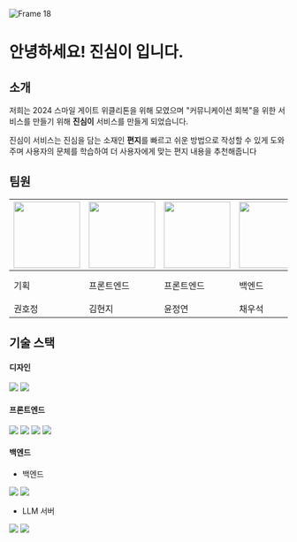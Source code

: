 ![Frame 18](https://github.com/user-attachments/assets/34e9f02e-3be5-45df-985a-60481928eaa3)
# 안녕하세요! 진심이 입니다.

## 소개

저희는 2024 스마일 게이트 위클리톤을 위해 모였으며 "커뮤니케이션 회복"을 위한 서비스를 만들기 위해 **진심이** 서비스를 만들게 되었습니다.

진심이 서비스는 진심을 담는 소재인 **편지**를 빠르고 쉬운 방법으로 작성할 수 있게 도와주며 사용자의 문체를 학습하여 더 사용자에게 맞는 편지 내용을 추천해줍니다

## 팀원

|<img src="https://github.com/user-attachments/assets/ddcceb4f-c2af-468d-a7b1-8704369b7e88" width="120"/>|<img src="https://github.com/user-attachments/assets/cd2dfd3a-9e42-4ddb-acaf-bd0539a353bd" width="120"/>|<img src="https://github.com/user-attachments/assets/e87d9edb-d461-4fe8-a3e5-1bd0c632c5dc" width="120"/>|<img src="https://github.com/user-attachments/assets/502591ee-09ac-4d3b-a4e8-ce5be5b92d0f" width="120"/>|<img src="https://github.com/user-attachments/assets/2353a6ec-2fa9-4927-b211-763f0b0126a0" width="120"/>|
|------|---|---|---|---|
|기획|프론트엔드|프론트엔드|백엔드|백엔드, LLM 엔지니어|
|권호정|김현지|윤정연|채우석|임호성|

## 기술 스택

#### 디자인

<div>
  <img src="https://img.shields.io/badge/photoshop-31A8FF?style=for-the-badge&logo=adobephotoshop&logoColor=white">
  <img src="https://img.shields.io/badge/figma-F24E1E?style=for-the-badge&logo=figma&logoColor=white">
</div>

#### 프론트엔드

<div>
  <img src="https://img.shields.io/badge/javascript-F7DF1E?style=for-the-badge&logo=javascript&logoColor=white">
  <img src="https://img.shields.io/badge/nextjs-000000?style=for-the-badge&logo=nextdotjs&logoColor=white">
  <img src="https://img.shields.io/badge/react-61DAFB?style=for-the-badge&logo=react&logoColor=white">
  <img src="https://img.shields.io/badge/chakraui-319795?style=for-the-badge&logo=chakraui&logoColor=white">
</div>

#### 백엔드

- 백엔드

<div>
  <img src="https://img.shields.io/badge/nodejs-5FA04E?style=for-the-badge&logo=nodedotjs&logoColor=white">
  <img src="https://img.shields.io/badge/javascript-F7DF1E?style=for-the-badge&logo=javascript&logoColor=white">
</div>

- LLM 서버

<div>
  <img src="https://img.shields.io/badge/fastapi-FF282D?style=for-the-badge&logo=fastapi&logoColor=white">
  <img src="https://img.shields.io/badge/python-0854c1?style=for-the-badge&logo=python&logoColor=white">
</div>

<!--

**Here are some ideas to get you started:**

🙋‍♀️ A short introduction - what is your organization all about?
🌈 Contribution guidelines - how can the community get involved?
👩‍💻 Useful resources - where can the community find your docs? Is there anything else the community should know?
🍿 Fun facts - what does your team eat for breakfast?
🧙 Remember, you can do mighty things with the power of [Markdown](https://docs.github.com/github/writing-on-github/getting-started-with-writing-and-formatting-on-github/basic-writing-and-formatting-syntax)
-->
